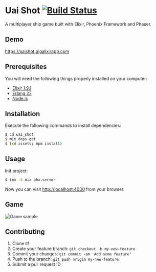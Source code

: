 # Uai Shot [![Build Status](https://travis-ci.org/sergioaugrod/uai_shot.svg?branch=master)](https://travis-ci.org/sergioaugrod/uai_shot)

A multiplayer ship game built with Elixir, Phoenix Framework and Phaser.

## Demo

<https://uaishot.gigalixirapp.com>

## Prerequisites

You will need the following things properly installed on your computer:

* [Elixir 1.9.1](https://github.com/elixir-lang/elixir)
* [Erlang 22](https://www.erlang-solutions.com/resources/download.html)
* [Node.js](https://github.com/nodejs/node)

## Installation

Execute the following commands to install dependencies:

```bash
$ cd uai_shot
$ mix deps.get
$ (cd assets; npm install)
```

## Usage

Init project:

```bash
$ iex -S mix phx.server
```

Now you can visit <http://localhost:4000> from your browser.

## Game

![Game sample](/assets/static/images/game.png)

## Contributing

1. Clone it!
2. Create your feature branch: `git checkout -b my-new-feature`
3. Commit your changes: `git commit -am 'Add some feature'`
4. Push to the branch: `git push origin my-new-feature`
5. Submit a pull request :D
